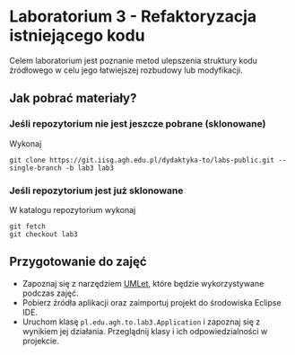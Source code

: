 # Laboratorium 3 - Refaktoryzacja istniejącego kodu

Celem laboratorium jest poznanie metod ulepszenia struktury kodu źródłowego w celu jego łatwiejszej rozbudowy lub modyfikacji.

## Jak pobrać materiały?

### Jeśli repozytorium nie jest jeszcze pobrane (sklonowane)

Wykonaj

    git clone https://git.iisg.agh.edu.pl/dydaktyka-to/labs-public.git --single-branch -b lab3 lab3

### Jeśli repozytorium jest już sklonowane

W katalogu repozytorium wykonaj

    git fetch
    git checkout lab3

## Przygotowanie do zajęć

* Zapoznaj się z narzędziem ​[UMLet](http://www.umlet.com/), które będzie wykorzystywane podczas zajęć.
* Pobierz źródła aplikacji oraz zaimportuj projekt do środowiska Eclipse IDE.
* Uruchom klasę `pl.edu.agh.to.lab3.Application` i zapoznaj się z wynikiem jej działania. Przeglądnij klasy i ich odpowiedzialności w projekcie.